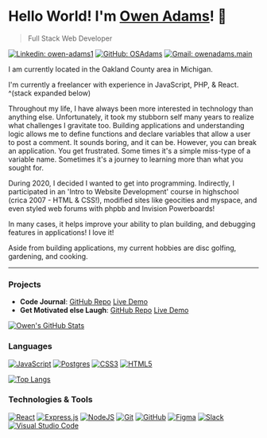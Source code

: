 # Hello World! I'm [Owen Adams](https://drive.google.com/file/d/1_dgwyE2ISifXam5gFcGap2TC9nSBDMoK/view?usp=sharing)! 👋

> Full Stack Web Developer

[![Linkedin: owen-adams1](https://img.shields.io/badge/-Owen%20Adams-blue?style=flat-square&logo=Linkedin&logoColor=white&link=https://www.linkedin.com/in/owen-adams1/)](https://www.linkedin.com/in/owen-adams1/)
[![GitHub: OSAdams](https://img.shields.io/github/followers/osadams?label=follow&style=social)](https://github.com/osadams)
[![Gmail: owenadams.main](https://img.shields.io/badge/Gmail-owenadams.main-red)](mailto:owenadams.main@gmail.com)

I am currently located in the Oakland County area in Michigan. 

I'm currently a freelancer with experience in JavaScript, PHP, & React. ^(stack expanded below)

Throughout my life, I have always been more interested in technology than anything else. Unfortunately, it took my stubborn self many years to realize what challenges I gravitate too. Building applications and understanding logic allows me to define functions and declare variables that allow a user to post a comment. It sounds boring, and it can be. However, you can break an application. You get frustrated. Some times it's a simple miss-type of a variable name. Sometimes it's a journey to learning more than what you sought for. 

During 2020, I decided I wanted to get into programming. Indirectly, I participated in an 'Intro to Website Development' course in highschool (crica 2007 - HTML & CSS!), modified sites like geocities and myspace, and even styled web forums with phpbb and Invision Powerboards! 

In many cases, it helps improve your ability to plan building, and debugging features in applications! I love it!

Aside from building applications, my current hobbies are disc golfing, gardening, and cooking.

<hr>

### Projects
- **Code Journal**: [GitHub Repo](https://www.github.com/osadams/code-journal) [Live Demo](https://osadams.github.io/code-journal)
- **Get Motivated else Laugh**: [GitHub Repo](https://www.github.com/osadams/get-motivated-else-laugh) [Live Demo](https://osadams.github.io/get-motivated-else-laugh)

[![Owen's GitHub Stats](https://github-readme-stats.vercel.app/api?username=OSAdams&theme=solarized-light&icons=true)](https://github.com/OSAdams)

### Languages 
<a href="#">![JavaScript](https://img.shields.io/badge/JavaScript-323330?style=for-the-badge&logo=javascript&logoColor=F7DF1E)</a>
[![Postgres](https://img.shields.io/badge/PostgreSQL-316192?style=for-the-badge&logo=postgresql&logoColor=white)](#)
[![CSS3](https://img.shields.io/badge/css3-%231572B6.svg?style=for-the-badge&logo=css3&logoColor=white)](#)
[![HTML5](https://img.shields.io/badge/html5-%23E34F26.svg?style=for-the-badge&logo=html5&logoColor=white)](#)

[![Top Langs](https://github-readme-stats.vercel.app/api/top-langs/?username=OSAdams&theme=solarized-light)](https://github.com/OSAdams)

### Technologies & Tools

[![React](https://img.shields.io/badge/react-%2320232a.svg?style=for-the-badge&logo=react&logoColor=%2361DAFB)](#)
[![Express.js](https://img.shields.io/badge/express.js-%23404d59.svg?style=for-the-badge&logo=express&logoColor=%2361DAFB)](#)
[![NodeJS](https://img.shields.io/badge/node.js-6DA55F?style=for-the-badge&logo=node.js&logoColor=white)](#)
[![Git](https://img.shields.io/badge/git-%23F05033.svg?style=for-the-badge&logo=git&logoColor=white)](#)
[![GitHub](https://img.shields.io/badge/github-%23121011.svg?style=for-the-badge&logo=github&logoColor=white)](#)
[![Figma](https://img.shields.io/badge/figma-%23F24E1E.svg?style=for-the-badge&logo=figma&logoColor=white)](#)
[![Slack](https://img.shields.io/badge/Slack-4A154B?style=for-the-badge&logo=slack&logoColor=white)](#)
[![Visual Studio Code](https://img.shields.io/badge/Visual%20Studio%20Code-0078d7.svg?style=for-the-badge&logo=visual-studio-code&logoColor=white)](#)
